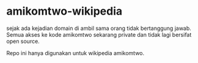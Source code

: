 # amikomtwo-wikipedia

sejak ada kejadian domain di ambil sama orang tidak bertanggung jawab. Semua akses ke kode  amikomtwo sekarang private dan tidak lagi bersifat open source.

Repo ini hanya digunakan untuk wikipedia amikomtwo.
